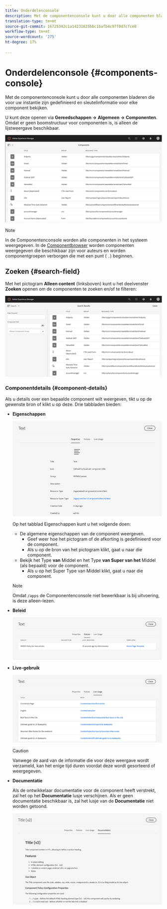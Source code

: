 ```yaml
---
title: Onderdelenconsole
description: Met de componentenconsole kunt u door alle componenten bladeren die voor uw instantie zijn gedefinieerd
translation-type: tm+mt
source-git-commit: 16725342c1a14231025bbc1bafb4c97f0d7cfce8
workflow-type: tm+mt
source-wordcount: '275'
ht-degree: 17%

---
```



# Onderdelenconsole {#components-console}

Met de componentenconsole kunt u door alle componenten bladeren die voor uw instantie zijn gedefinieerd en sleutelinformatie voor elke component bekijken.

U kunt deze openen via **Gereedschappen ->** **Algemeen ->** **Componenten**. Omdat er geen boomstructuur voor componenten is, is alleen de lijstweergave beschikbaar.

![De componentenconsole](/help/sites-cloud/authoring/assets/components-console.png)

>[!NOTE]
>
>In de Componentenconsole worden alle componenten in het systeem weergegeven. In de [Componentbrowser](/help/sites-cloud/authoring/fundamentals/environment-tools.md#components-browser) worden componenten weergegeven die beschikbaar zijn voor auteurs en worden componentgroepen verborgen die met een punt ( `.`) beginnen.

## Zoeken {#search-field}

Met het pictogram **Alleen content** (linksboven) kunt u het deelvenster **Zoeken** openen om de componenten te zoeken en/of te filteren:

![Zoeken in de componentenconsole](/help/sites-cloud/authoring/assets/components-console-search.png)

### Componentdetails {#component-details}

Als u details over een bepaalde component wilt weergeven, tikt u op de gewenste bron of klikt u op deze. Drie tabbladen bieden:

* **Eigenschappen**

   ![Eigenschappen van Componentconsole](/help/sites-cloud/authoring/assets/components-console-properties.png)

   Op het tabblad Eigenschappen kunt u het volgende doen:

   * De algemene eigenschappen van de component weergeven.
      * Geef weer hoe het pictogram of de afkorting is gedefinieerd voor de component. <!-- View how the [icon or abbreviation has been defined](/help/sites-developing/components-basics.md#component-icon-in-touch-ui) for the component.-->
      * Als u op de bron van het pictogram klikt, gaat u naar die component.
   * Bekijk het Type **van** Middel en het Type **van Super van het** Middel (als bepaald) voor de component.
      * Als u op het Super Type van Middel klikt, gaat u naar die component.
   >[!NOTE]
   >
   >Omdat `/apps` de Componentenconsole niet bewerkbaar is bij uitvoering, is deze alleen-lezen.

* **Beleid**

   ![Beleid voor componentconsoles](/help/sites-cloud/authoring/assets/components-console-policies.png)

* **Live-gebruik**

   ![Actief gebruik van componenten](/help/sites-cloud/authoring/assets/components-console-live-usage.png)

   >[!CAUTION]
   >
   >Vanwege de aard van de informatie die voor deze weergave wordt verzameld, kan het enige tijd duren voordat deze wordt gesorteerd of weergegeven.

* **Documentatie**

   Als de ontwikkelaar documentatie voor de component heeft verstrekt, zal het op het **Documentatie** lusje verschijnen. Als er geen documentatie beschikbaar is, zal het lusje van de **Documentatie** niet worden getoond. <!-- If the developer has provided [documentation for the component](/help/sites-developing/developing-components.md#documenting-your-component), it will appear on the **Documentation** tab. If there is no documentation available, the **Documentation** tab will not be shown.-->

   ![Componentdocumentatie](/help/sites-cloud/authoring/assets/components-console-documentation.png)
